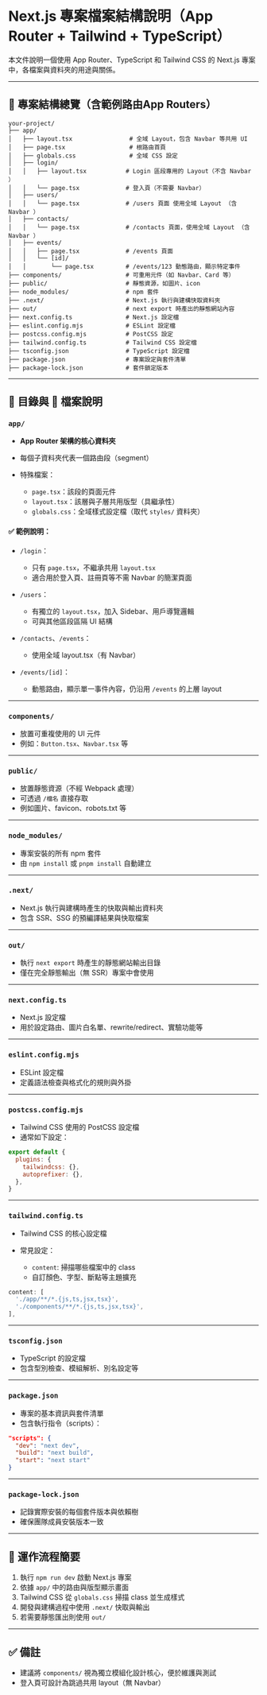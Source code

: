 # Next.js 專案檔案結構說明（App Router + Tailwind + TypeScript）

本文件說明一個使用 App Router、TypeScript 和 Tailwind CSS 的 Next.js 專案中，各檔案與資料夾的用途與關係。

---

## 📁 專案結構總覽（含範例路由App Routers）

```
your-project/
├── app/
│   ├── layout.tsx                # 全域 Layout，包含 Navbar 等共用 UI
│   ├── page.tsx                  # 根路由首頁
│   ├── globals.css               # 全域 CSS 設定
│   ├── login/
│   │   ├── layout.tsx           # Login 區段專用的 Layout（不含 Navbar ）
│   │   └── page.tsx             # 登入頁（不需要 Navbar）
│   ├── users/
│   │   └── page.tsx             # /users 頁面 使用全域 Layout （含 Navbar ）
│   ├── contacts/
│   │   └── page.tsx             # /contacts 頁面，使用全域 Layout （含 Navbar ）
│   ├── events/
│   │   ├── page.tsx             # /events 頁面 
│   │   └── [id]/
│   │       └── page.tsx         # /events/123 動態路由，顯示特定事件
├── components/                  # 可重用元件（如 Navbar、Card 等）
├── public/                      # 靜態資源，如圖片、icon
├── node_modules/                # npm 套件
├── .next/                       # Next.js 執行與建構快取資料夾
├── out/                         # next export 時產出的靜態網站內容
├── next.config.ts               # Next.js 設定檔
├── eslint.config.mjs            # ESLint 設定檔
├── postcss.config.mjs           # PostCSS 設定
├── tailwind.config.ts           # Tailwind CSS 設定檔
├── tsconfig.json                # TypeScript 設定檔
├── package.json                 # 專案設定與套件清單
├── package-lock.json            # 套件鎖定版本
```

---

## 📁 目錄與 📄 檔案說明

### `app/`

* **App Router 架構的核心資料夾**
* 每個子資料夾代表一個路由段（segment）
* 特殊檔案：

  * `page.tsx`：該段的頁面元件
  * `layout.tsx`：該層與子層共用版型（具繼承性）
  * `globals.css`：全域樣式設定檔（取代 `styles/` 資料夾）

#### ✅ 範例說明：

* `/login`：

  * 只有 `page.tsx`，不繼承共用 `layout.tsx`
  * 適合用於登入頁、註冊頁等不需 Navbar 的簡潔頁面
* `/users`：

  * 有獨立的 `layout.tsx`，加入 Sidebar、用戶導覽邏輯
  * 可與其他區段區隔 UI 結構
* `/contacts`、`/events`：

  * 使用全域 layout.tsx（有 Navbar）
* `/events/[id]`：

  * 動態路由，顯示單一事件內容，仍沿用 `/events` 的上層 layout

---

### `components/`

* 放置可重複使用的 UI 元件
* 例如：`Button.tsx`、`Navbar.tsx` 等

---

### `public/`

* 放置靜態資源（不經 Webpack 處理）
* 可透過 `/檔名` 直接存取
* 例如圖片、favicon、robots.txt 等

---

### `node_modules/`

* 專案安裝的所有 npm 套件
* 由 `npm install` 或 `pnpm install` 自動建立

---

### `.next/`

* Next.js 執行與建構時產生的快取與輸出資料夾
* 包含 SSR、SSG 的預編譯結果與快取檔案

---

### `out/`

* 執行 `next export` 時產生的靜態網站輸出目錄
* 僅在完全靜態輸出（無 SSR）專案中會使用

---

### `next.config.ts`

* Next.js 設定檔
* 用於設定路由、圖片白名單、rewrite/redirect、實驗功能等

---

### `eslint.config.mjs`

* ESLint 設定檔
* 定義語法檢查與格式化的規則與外掛

---

### `postcss.config.mjs`

* Tailwind CSS 使用的 PostCSS 設定檔
* 通常如下設定：

```js
export default {
  plugins: {
    tailwindcss: {},
    autoprefixer: {},
  },
}
```

---

### `tailwind.config.ts`

* Tailwind CSS 的核心設定檔
* 常見設定：

  * `content`: 掃描哪些檔案中的 class
  * 自訂顏色、字型、斷點等主題擴充

```ts
content: [
  './app/**/*.{js,ts,jsx,tsx}',
  './components/**/*.{js,ts,jsx,tsx}',
],
```

---

### `tsconfig.json`

* TypeScript 的設定檔
* 包含型別檢查、模組解析、別名設定等

---

### `package.json`

* 專案的基本資訊與套件清單
* 包含執行指令（scripts）：

```json
"scripts": {
  "dev": "next dev",
  "build": "next build",
  "start": "next start"
}
```

---

### `package-lock.json`

* 記錄實際安裝的每個套件版本與依賴樹
* 確保團隊成員安裝版本一致

---

## 🔁 運作流程簡要

1. 執行 `npm run dev` 啟動 Next.js 專案
2. 依據 `app/` 中的路由與版型顯示畫面
3. Tailwind CSS 從 `globals.css` 掃描 class 並生成樣式
4. 開發與建構過程中使用 `.next/` 快取與輸出
5. 若需要靜態匯出則使用 `out/`

---

## ✅ 備註

* 建議將 `components/` 視為獨立模組化設計核心，便於維護與測試
* 登入頁可設計為跳過共用 layout（無 Navbar）
